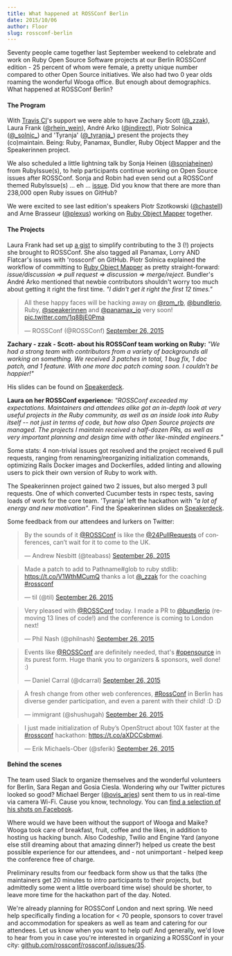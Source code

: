 ```yaml
---
title: What happened at ROSSConf Berlin
date: 2015/10/06
author: Floor
slug: rossconf-berlin
---
```


Seventy people came together last September weekend to celebrate and work on Ruby Open Source Software projects at our Berlin ROSSConf edition - 25 percent of whom were female, a pretty unique number compared to other Open Source initiatives. We also had two 0 year olds roaming the wonderful Wooga office. But enough about demographics. What happened at ROSSConf Berlin?

#### The Program

With [Travis CI](https://travis-ci.org/)'s support we were able to have Zachary Scott ([@\_zzak](http://www.twitter.com/_zzak)), Laura Frank ([@rhein_wein](http://www.twitter.com/rhein_wein)), André Arko ([@indirect](http://www.twitter.com/indirect)), Piotr Solnica ([@\_solnic\_](http://www.twitter.com/_solnic_)) and 'Tyranja' ([@\_tyranja\_](http://www.twitter.com/_tyranja_)) present the projects they (co)maintain. Being: Ruby, Panamax, Bundler, Ruby Object Mapper and the Speakerinnen project.   

We also scheduled a little lightning talk by Sonja Heinen ([@sonjaheinen](http://www.twitter.com/sonjaheinen)) from RubyIssue(s), to help participants continue working on Open Source issues after ROSSConf. Sonja and Robin had even send out a ROSSConf themed RubyIssue(s) ... eh ... [issue](https://rubyissues.ongoodbits.com/2015/09/26/6). Did you know that there are more than 238,000 open Ruby issues on GitHub?

We were excited to see last edition's speakers Piotr Szotkowski ([@chastell](http://www.twitter.com/)) and Arne Brasseur ([@plexus](http://www.twitter.com/)) working on [Ruby Object Mapper](http://www.twitter.com/rom_rb) together.

#### The Projects

Laura Frank had set up [a gist](http://tinyurl.com/rossconf) to simplify contributing to the 3 (!) projects she brought to ROSSConf. She also tagged all Panamax, Lorry AND Flatcar's issues with 'rossconf' on GitHub. Piotr Solnica explained the workflow of committing to [Ruby Object Mapper](https://github.com/rom-rb) as pretty straight-forward: *issue/discussion => pull request => discussion => merge/reject*. Bundler's André Arko mentioned that newbie contributors shouldn't worry too much about getting it right the first time. *"I didn't get it right the first 12 times."*

<blockquote class="twitter-tweet" lang="en"><p lang="en" dir="ltr">All these happy faces will be hacking away on <a href="https://twitter.com/rom_rb">@rom_rb</a>, <a href="https://twitter.com/bundlerio">@bundlerio</a>, Ruby, <a href="https://twitter.com/speakerinnen">@speakerinnen</a> and <a href="https://twitter.com/panamax_io">@panamax_io</a> very soon! <a href="http://t.co/1q8BjE0Pma">pic.twitter.com/1q8BjE0Pma</a></p>&mdash; ROSSConf (@ROSSConf) <a href="https://twitter.com/ROSSConf/status/647762966172057600">September 26, 2015</a></blockquote>
<script async src="//platform.twitter.com/widgets.js" charset="utf-8"></script>

**Zachary - zzak - Scott- about his ROSSConf team working on Ruby:**
*"We had a strong team with contributors from a variety of backgrounds all working on something. We received 3 patches in total, 1 bug fix, 1 doc patch, and 1 feature. With one more doc patch coming soon. I couldn't be happier!"*

His slides can be found on [Speakerdeck](https://speakerdeck.com/zzak/rossconf-contributing-to-ruby-and-ruby-openssl).

**Laura on her ROSSConf experience:**
*"ROSSConf exceeded my expectations. Maintainers and attendees alike got an in-depth look at very useful projects in the Ruby community, as well as an inside look into Ruby itself -- not just in terms of code, but how also Open Source projects are managed. The projects I maintain received a half-dozen PRs, as well as very important planning and design time with other like-minded engineers."*

Some stats: 4 non-trivial issues got resolved and the project received 6 pull requests, ranging from renaming/reorganizing initialization commands, optimizing Rails Docker images and Dockerfiles, added linting and allowing users to pick their own version of Ruby to work with.

The Speakerinnen project gained two 2 issues, but also merged 3 pull requests. One of which converted Cucumber tests in rspec tests, saving loads of work for the core team. 'Tyranja' left the hackathon with *"a lot of energy and new motivation"*. Find the Speakerinnen slides on [Speakerdeck](https://speakerdeck.com/tyranja/rossconf-2015-speakerinnen).

Some feedback from our attendees and lurkers on Twitter:

<blockquote class="twitter-tweet" lang="en"><p lang="en" dir="ltr">By the sounds of it <a href="https://twitter.com/ROSSConf">@ROSSConf</a> is like the <a href="https://twitter.com/24PullRequests">@24PullRequests</a> of conferences, can’t wait for it to come to the UK.</p>&mdash; Andrew Nesbitt (@teabass) <a href="https://twitter.com/teabass/status/647877935672725504">September 26, 2015</a></blockquote>
<script async src="//platform.twitter.com/widgets.js" charset="utf-8"></script>

<blockquote class="twitter-tweet" lang="en"><p lang="en" dir="ltr">Made a patch to add to Pathname#glob to ruby stdlib: <a href="https://t.co/V1WthMCumQ">https://t.co/V1WthMCumQ</a> thanks a lot <a href="https://twitter.com/_zzak">@_zzak</a> for the coaching <a href="https://twitter.com/hashtag/rossconf?src=hash">#rossconf</a></p>&mdash; til (@til) <a href="https://twitter.com/til/status/647817825961295872">September 26, 2015</a></blockquote>
<script async src="//platform.twitter.com/widgets.js" charset="utf-8"></script>

<blockquote class="twitter-tweet" lang="en"><p lang="en" dir="ltr">Very pleased with <a href="https://twitter.com/ROSSConf">@ROSSConf</a> today. I made a PR to <a href="https://twitter.com/bundlerio">@bundlerio</a> (removing 13 lines of code!) and the conference is coming to London next!</p>&mdash; Phil Nash (@philnash) <a href="https://twitter.com/philnash/status/647854392281055232">September 26, 2015</a></blockquote>
<script async src="//platform.twitter.com/widgets.js" charset="utf-8"></script>

<blockquote class="twitter-tweet" lang="en"><p lang="en" dir="ltr">Events like <a href="https://twitter.com/ROSSConf">@ROSSConf</a> are definitely needed, that&#39;s <a href="https://twitter.com/hashtag/opensource?src=hash">#opensource</a> in its purest form. Huge thank you to organizers &amp; sponsors, well done! :)</p>&mdash; Daniel Carral (@dcarral) <a href="https://twitter.com/dcarral/status/647853953829498880">September 26, 2015</a></blockquote>
<script async src="//platform.twitter.com/widgets.js" charset="utf-8"></script>

<blockquote class="twitter-tweet" lang="en"><p lang="en" dir="ltr">A fresh change from other web conferences, <a href="https://twitter.com/hashtag/RossConf?src=hash">#RossConf</a> in Berlin has diverse gender participation, and even a parent with their child! :D :D</p>&mdash; immigrant (@shushugah) <a href="https://twitter.com/shushugah/status/647704069440712704">September 26, 2015</a></blockquote>
<script async src="//platform.twitter.com/widgets.js" charset="utf-8"></script>

<blockquote class="twitter-tweet" lang="en"><p lang="en" dir="ltr">I just made initialization of Ruby’s OpenStruct about 10X faster at the <a href="https://twitter.com/hashtag/rossconf?src=hash">#rossconf</a> hackathon: <a href="https://t.co/aXDCCsbmwi">https://t.co/aXDCCsbmwi</a>.</p>&mdash; Erik Michaels-Ober (@sferik) <a href="https://twitter.com/sferik/status/647803343931314177">September 26, 2015</a></blockquote>
<script async src="//platform.twitter.com/widgets.js" charset="utf-8"></script>

#### Behind the scenes

The team used Slack to organize themselves and the wonderful volunteers for Berlin, Sara Regan and Gosia Ciesla. Wondering why our Twitter pictures looked so good? Michael Berger ([@ovis_arjes](http://www.twitter.com/ovis_arjes)) sent them to us in real-time via camera Wi-Fi. Cause you know, technology. You can [find a selection of his shots on Facebook](https://www.facebook.com/media/set/?set=a.630457850428899.1073741829.544720819002603&type=3).

Where would we have been without the support of Wooga and Maike? Wooga took care of breakfast, fruit, coffee and the likes, in addition to hosting us hacking bunch. Also Codeship, Twilio and Engine Yard (anyone else still dreaming about that amazing dinner?) helped us create the best possible experience for our attendees, and - not unimportant - helped keep the conference free of charge.

Preliminary results from our feedback form show us that the talks (the maintainers get 20 minutes to intro participants to their projects, but admittedly some went a little overboard time wise) should be shorter, to leave more time for the hackathon part of the day. Noted.

We're already planning for ROSSConf London and next spring. We need help specifically finding a location for < 70 people, sponsors to cover travel and accommodation for speakers as well as team and catering for our attendees. Let us know when you want to help out! And generally, we'd love to hear from you in case you're interested in organizing a ROSSConf in your city: [github.com/rossconf/rossconf.io/issues/35](https://github.com/rossconf/rossconf.io/issues/35).
